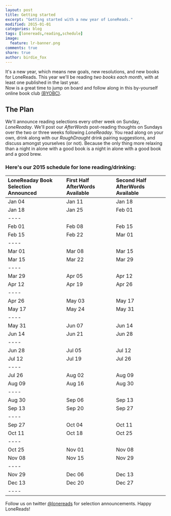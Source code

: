 ```yaml
---
layout: post
title: Getting started
excerpt: "Getting started with a new year of LoneReads."
modified: 2015-01-01
categories: blog
tags: [lonereads,reading,schedule]
image:
  feature: lr-banner.png
comments: true
share: true
author: birdie_fox
---
```


It's a new year, which means new goals, new resolutions, and new books for
LoneReads.  This year we'll be reading *two books each month*, with at least
one published in the last year.  
Now is a great time to jump on board
and follow along in this by-yourself online book club [(BYOBC)]({{site.url}}/about). 

## The Plan

We'll announce reading selections every other week on Sunday, *LoneReaday*. 
We'll post our *AfterWords* post-reading thoughts on Sundays over the two or 
three weeks following *LoneReaday*.  You read along on your own, drink along 
with our *RoughDraught* drink pairing suggestions, and discuss amongst yourselves 
(or not).  Because the only thing more relaxing than a night in alone with a good 
book is a night in alone with a good book and a good brew.

### Here's our 2015 schedule for lone reading/drinking:

| LoneReaday Book Selection Announced | First Half AfterWords Available | Second Half AfterWords Available |
|:--------|:--------|:--------|
| Jan 04  | Jan 11   | Jan 18   |
| Jan 18  | Jan 25   | Feb 01   |
|----
| Feb 01  | Feb 08   | Feb 15   |
| Feb 15  | Feb 22   | Mar 01   |
|----
| Mar 01  | Mar 08   | Mar 15   |
| Mar 15  | Mar 22   | Mar 29   |
|----
| Mar 29  | Apr 05   | Apr 12   |
| Apr 12  | Apr 19   | Apr 26   |
|----
| Apr 26  | May 03   | May 17   |
| May 17  | May 24   | May 31   |
|----
| May 31 | Jun 07  | Jun 14  |
| Jun 14 | Jun 21  | Jun 28  |
|----
| Jun 28 | Jul 05  | Jul 12  |
| Jul 12 | Jul 19  | Jul 26  |
|----
| Jul 26 | Aug 02  | Aug 09  |
| Aug 09 | Aug 16  | Aug 30  |
|----
| Aug 30 | Sep 06  | Sep 13  |
| Sep 13 | Sep 20  | Sep 27  |
|----
| Sep 27 | Oct 04  | Oct 11  |
| Oct 11 | Oct 18  | Oct 25  |
|----
| Oct 25 | Nov 01  | Nov 08  |
| Nov 08 | Nov 15  | Nov 29  |
|----
| Nov 29 | Dec 06  | Dec 13  |
| Dec 13 | Dec 20  | Dec 27  |
|----

Follow us on twitter [@lonereads](http://twitter.com/lonereads) for selection
announcements.  Happy LoneReads!



